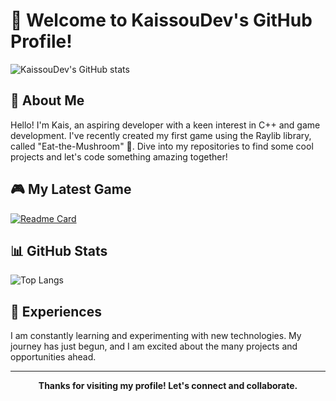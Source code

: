 # 👋 Welcome to KaissouDev's GitHub Profile!

![KaissouDev's GitHub stats](https://github-readme-stats.vercel.app/api?username=KaissouDev&show_icons=true&theme=radical)

## 🚀 About Me
Hello! I'm Kais, an aspiring developer with a keen interest in C++ and game development. I've recently created my first game using the Raylib library, called "Eat-the-Mushroom" 🍄. Dive into my repositories to find some cool projects and let's code something amazing together!

## 🎮 My Latest Game
[![Readme Card](https://github-readme-stats.vercel.app/api/pin/?username=KaissouDev&repo=Eat-The-Mushroom&theme=vue-dark)](https://github.com/KaissouDev/Eat-the-Mushroom)

## 📊 GitHub Stats
![Top Langs](https://github-readme-stats.vercel.app/api/top-langs/?username=KaissouDev&theme=blue-green)

## 💼 Experiences
I am constantly learning and experimenting with new technologies. My journey has just begun, and I am excited about the many projects and opportunities ahead.

---

<div align="center">
    <b>Thanks for visiting my profile! Let's connect and collaborate.</b>
</div>
